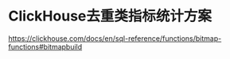 # ClickHouse去重类指标统计方案


https://clickhouse.com/docs/en/sql-reference/functions/bitmap-functions#bitmapbuild